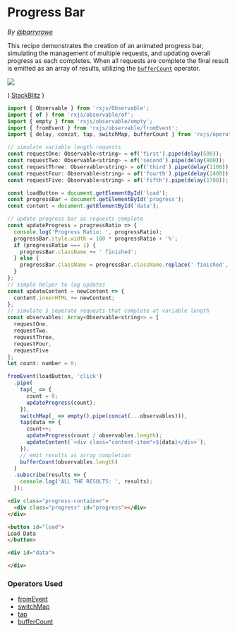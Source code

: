# Progress Bar

_By [@barryrowe](https://twitter.com/barryrowe)_

This recipe demonstrates the creation of an animated progress bar, simulating
the management of multiple requests, and updating overall progress as each
completes. When all requests are complete the final result is emitted as an
array of results, utilizing the
[`bufferCount`](../operators/transformation/buffercount.md) operator.

<div class="ua-ad"><a href="https://ultimateangular.com/?ref=76683_kee7y7vk"><img src="https://ultimateangular.com/assets/img/banners/ua-leader.svg"></a></div>

(
[StackBlitz](https://stackblitz.com/edit/rxjs-5-progress-bar-zubdxz?file=index.ts)
)

```js
import { Observable } from 'rxjs/Observable';
import { of } from 'rxjs/observable/of';
import { empty } from 'rxjs/observable/empty';
import { fromEvent } from 'rxjs/observable/fromEvent';
import { delay, concat, tap, switchMap, bufferCount } from 'rxjs/operators';

// simulate variable length requests
const requestOne: Observable<string> = of('first').pipe(delay(500));
const requestTwo: Observable<string> = of('second').pipe(delay(800));
const requestThree: Observable<string> = of('third').pipe(delay(1100));
const requestFour: Observable<string> = of('fourth').pipe(delay(1400));
const requestFive: Observable<string> = of('fifth').pipe(delay(1700));

const loadButton = document.getElementById('load');
const progressBar = document.getElementById('progress');
const content = document.getElementById('data');

// update progress bar as requests complete
const updateProgress = progressRatio => {
  console.log('Progress Ratio: ', progressRatio);
  progressBar.style.width = 100 * progressRatio + '%';
  if (progressRatio === 1) {
    progressBar.className += ' finished';
  } else {
    progressBar.className = progressBar.className.replace(' finished', '');
  }
};
// simple helper to log updates
const updateContent = newContent => {
  content.innerHTML += newContent;
};
// simulate 5 seperate requests that complete at variable length
const observables: Array<Observable<string>> = [
  requestOne,
  requestTwo,
  requestThree,
  requestFour,
  requestFive
];
let count: number = 0;

fromEvent(loadButton, 'click')
  .pipe(
    tap(_ => {
      count = 0;
      updateProgress(count);
    }),
    switchMap(_ => empty().pipe(concat(...observables))),
    tap(data => {
      count++;
      updateProgress(count / observables.length);
      updateContent(`<div class="content-item">${data}</div>`);
    }),
    // emit results as array completion
    bufferCount(observables.length)
  )
  .subscribe(results => {
    console.log('ALL THE RESULTS: ', results);
  });
```

```html
<div class="progress-container">
  <div class="progress" id="progress"></div>
</div>

<button id="load">
Load Data
</button>

<div id="data">

</div>
```

### Operators Used

* [fromEvent](../operators/creation/fromevent.md)
* [switchMap](../operators/transformation/switchmap.md)
* [tap](../operators/utility/do.md)
* [bufferCount](../operators/transformation/buffercount.md)
